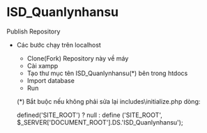 ISD_Quanlynhansu
================

Publish Repository

+ Các bước chạy trên localhost
  - Clone(Fork) Repository này về máy
  - Cài xampp
  - Tạo thư mục tên ISD_Quanlynhansu(*) bên trong htdocs
  - Import database
  - Run
  
  (*) Bắt buộc nếu không phải sửa lại includes\initialize.php dòng:

  defined('SITE_ROOT') ? null : define ('SITE_ROOT', $_SERVER['DOCUMENT_ROOT'].DS.'ISD_Quanlynhansu');
